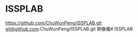 # ISSPLAB
https://github.com/ChuWunPeng/ISSPLAB.git
git@github.com:ChuWunPeng/ISSPLAB.git
熱像儀# ISSPLAB
